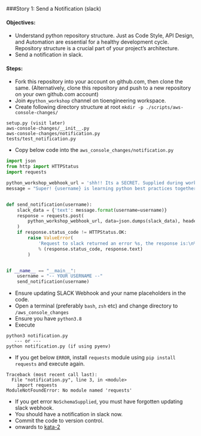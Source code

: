 
###Story 1: Send a Notification (slack)

#### Objectives:
- Understand python repository structure. Just as Code Style, API Design, and Automation are essential for a healthy 
  development cycle. Repository structure is a crucial part of your project’s architecture.
- Send a notification in slack. 

#### Steps:
- Fork this repository into your account on github.com, then clone the same. (Alternatively, clone this repository and push to a new repository on your own github.com account)
- Join `#python_workshop` channel on tioengineering workspace.
- Create following directory structure at root `mkdir -p ./scripts/aws-console-changes/`
```
setup.py (visit later)
aws-console-changes/__init__.py
aws-console-changes/notification.py
tests/test_notification.py
```
- Copy below code into the `aws_console_changes/notification.py`
```python
import json
from http import HTTPStatus
import requests

python_workshop_webhook_url = 'shh!! Its a SECRET. Supplied during workshop.'  # python_workshop channel in TIOEngineering workspace.
message = "Super! {username} is learning python best practices together :python:"


def send_notification(username):
    slack_data = {'text': message.format(username=username)}
    response = requests.post(
        python_workshop_webhook_url, data=json.dumps(slack_data), headers={"Content-Type": "application/json"}
    )
    if response.status_code != HTTPStatus.OK:
        raise ValueError(
            'Request to slack returned an error %s, the response is:\n%s'
            % (response.status_code, response.text)
        )


if __name__ == "__main__":
    username = "-- YOUR USERNAME --"
    send_notification(username)

```
- Ensure updating SLACK Webhook and your name placeholders in the code.
- Open a terminal (preferably `bash`, `zsh` etc) and change directory to `/aws_console_changes`
- Ensure you have `python3.8`
- Execute
```
python3 notification.py
   --- or ---
python notification.py (if using pyenv)
```
- If you get below `ERROR`, install `requests` module using `pip install requests` 
and execute again.
```
Traceback (most recent call last):
  File "notification.py", line 3, in <module>
    import requests
ModuleNotFoundError: No module named 'requests'
```
- If you get error `NoSchemaSupplied`, you must have forgotten updating slack webhook.
- You should have a notification in slack now.
- Commit the code to version control.
- onwards to [kata-2](../kata-2/HOW-TO.md)